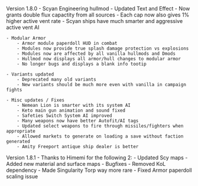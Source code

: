Version 1.8.0
	- Scyan Engineering hullmod
		- Updated Text and Effect
		- Now grants double flux capactity from all sources
		- Each cap now also gives 1% higher active vent rate
		- Scyan ships have much smarter and aggressive active vent AI

	- Modular Armor
		- Armor module paperdoll HUD in combat
		- Modules now provide true splash damage protection vs explosions
		- Modules now are affected by all vanilla hullmods and Dmods
		- Hullmod now displays all armor/hull changes to modular armor
		- No longer bugs and displays a blank info tootip

	- Variants updated
		- Deprecated many old variants
		- New variants should be much more even with vanilla in campaign fights

	- Misc updates / Fixes
		- Nemean Lion is smarter with its system AI
		- Keto main gun animation and sound fixed
		- Safeties Switch System AI improved
		- Many weapons now have better Autofit/AI tags
		- Updated select weapons to fire through missiles/fighters when appropriate
		- Allowed markets to generate on loading a save without faction generated
		- Amity Freeport antique ship dealer is better

Version 1.8.1
	- Thanks to Himemi for the following 2:
		- Updated Scy maps 
		- Added new material and surface maps
	- Bugfixes
		- Removed KoL dependency
		- Made Singularity Torp way more rare
		- Fixed Armor paperdoll scaling issue
